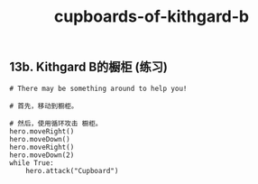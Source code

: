 ﻿---
layout: default
title: cupboards-of-kithgard-b
---
## 13b. Kithgard B的橱柜 (练习)
```
# There may be something around to help you!

# 首先，移动到橱柜。

# 然后，使用循环攻击 橱柜。
hero.moveRight()
hero.moveDown()
hero.moveRight()
hero.moveDown(2)
while True:
    hero.attack("Cupboard")

```
